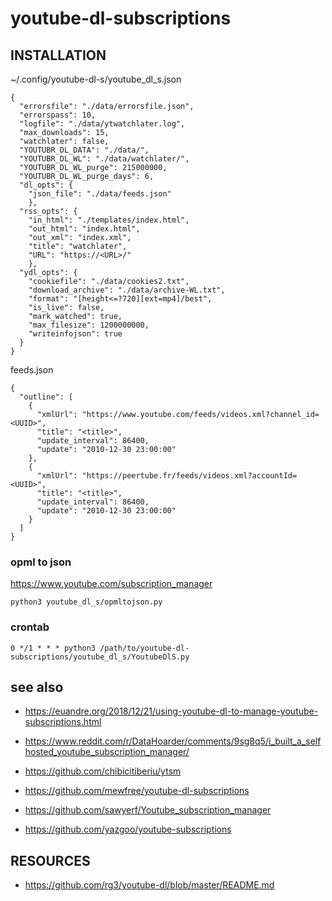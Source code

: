 # youtube-dl-subscriptions

## INSTALLATION

~/.config/youtube-dl-s/youtube_dl_s.json
```
{
  "errorsfile": "./data/errorsfile.json",
  "errorspass": 10,
  "logfile": "./data/ytwatchlater.log",
  "max_downloads": 15,
  "watchlater": false,
  "YOUTUBR_DL_DATA": "./data/",
  "YOUTUBR_DL_WL": "./data/watchlater/",
  "YOUTUBR_DL_WL_purge": 215000000,
  "YOUTUBR_DL_WL_purge_days": 6,
  "dl_opts": {
    "json_file": "./data/feeds.json"
    },
  "rss_opts": {
    "in_html": "./templates/index.html",
    "out_html": "index.html",
    "out_xml": "index.xml",
    "title": "watchlater",
    "URL": "https://<URL>/"
    },
  "ydl_opts": {
    "cookiefile": "./data/cookies2.txt",
    "download_archive": "./data/archive-WL.txt",
    "format": "[height<=?720][ext=mp4]/best",
    "is_live": false,
    "mark_watched": true,
    "max_filesize": 1200000000,
    "writeinfojson": true
  }
}
```

feeds.json
```
{
  "outline": [
    {
      "xmlUrl": "https://www.youtube.com/feeds/videos.xml?channel_id=<UUID>",
      "title": "<title>",
      "update_interval": 86400,
      "update": "2010-12-30 23:00:00"
    },
    {
      "xmlUrl": "https://peertube.fr/feeds/videos.xml?accountId=<UUID>",
      "title": "<title>",
      "update_interval": 86400,
      "update": "2010-12-30 23:00:00"
    }
  ]
}
```

### opml to json

https://www.youtube.com/subscription_manager

```
python3 youtube_dl_s/opmltojson.py
```

### crontab

```
0 */1 * * * python3 /path/to/youtube-dl-subscriptions/youtube_dl_s/YoutubeDlS.py
```

## see also

- https://euandre.org/2018/12/21/using-youtube-dl-to-manage-youtube-subscriptions.html
- https://www.reddit.com/r/DataHoarder/comments/9sg8q5/i_built_a_selfhosted_youtube_subscription_manager/

- https://github.com/chibicitiberiu/ytsm
- https://github.com/mewfree/youtube-dl-subscriptions
- https://github.com/sawyerf/Youtube_subscription_manager
- https://github.com/yazgoo/youtube-subscriptions


## RESOURCES

- https://github.com/rg3/youtube-dl/blob/master/README.md
